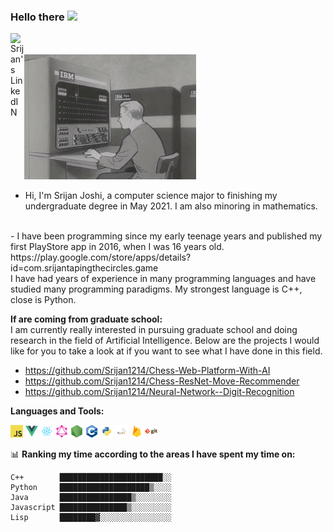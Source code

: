 ### Hello there <img src="https://media.giphy.com/media/hvRJCLFzcasrR4ia7z/giphy.gif" width="25px">
<!-- <a href="https://twitter.com/abhisheknaiidu">
  <img align="left" alt="Srijan's | Twitter" width="22px" src="https://raw.githubusercontent.com/peterthehan/peterthehan/master/assets/twitter.svg" />
</a> -->
<a href="https://www.linkedin.com/in/srijan-joshi-22b900165/">
  <img align="left" alt="Srijan's LinkedIN" width="22px" src="https://raw.githubusercontent.com/peterthehan/peterthehan/master/assets/linkedin.svg" />
</a>
<!-- <a href="https://open.spotify.com/user/e90fe4zsndbm6xoe2t7t8kogf?si=WaLKpwvWTle0btle2qPb6g">
  <img align="left" alt="Srijan's Spotify" width="22px" src="https://raw.githubusercontent.com/peterthehan/peterthehan/master/assets/spotify.svg" />
</a> -->

<br>
<br>
<img alt="GIF" src="https://github.com/Srijan1214/Srijan1214/blob/main/programming.gif?raw=true" height="200" />

- Hi, I'm Srijan Joshi, a computer science major to finishing my undergraduate degree in May 2021. I am also minoring in mathematics.
<br>
- I have been programming since my early teenage years and published my first PlayStore app in 2016, when I was 16 years old.
https://play.google.com/store/apps/details?id=com.srijantapingthecircles.game
<br>
I have had years of experience in many programming languages and have studied many programming paradigms. My strongest language is C++, close is Python.
  
**If are coming from graduate school:**
<br>
I am currently really interested in pursuing graduate school and doing research in the field of Artificial Intelligence. Below are the projects I would like for you to take a look at if you want to see what I have done in this field.
- https://github.com/Srijan1214/Chess-Web-Platform-With-AI
- https://github.com/Srijan1214/Chess-ResNet-Move-Recommender
- https://github.com/Srijan1214/Neural-Network--Digit-Recognition

**Languages and Tools:**  

<code><img height="20" src="https://raw.githubusercontent.com/github/explore/80688e429a7d4ef2fca1e82350fe8e3517d3494d/topics/javascript/javascript.png"></code>
<code><img height="20" src="https://raw.githubusercontent.com/github/explore/80688e429a7d4ef2fca1e82350fe8e3517d3494d/topics/vue/vue.png"></code>
<code><img height="20" src="https://raw.githubusercontent.com/github/explore/80688e429a7d4ef2fca1e82350fe8e3517d3494d/topics/react/react.png"></code>
<code><img height="20" src="https://raw.githubusercontent.com/github/explore/5c058a388828bb5fde0bcafd4bc867b5bb3f26f3/topics/graphql/graphql.png"></code>
<code><img height="20" src="https://raw.githubusercontent.com/github/explore/80688e429a7d4ef2fca1e82350fe8e3517d3494d/topics/nodejs/nodejs.png"></code>
<code><img height="20" src="https://raw.githubusercontent.com/github/explore/80688e429a7d4ef2fca1e82350fe8e3517d3494d/topics/cpp/cpp.png"></code>
<code><img height="20" src="https://raw.githubusercontent.com/github/explore/80688e429a7d4ef2fca1e82350fe8e3517d3494d/topics/python/python.png"></code>
<code><img height="20" src="https://raw.githubusercontent.com/github/explore/80688e429a7d4ef2fca1e82350fe8e3517d3494d/topics/mysql/mysql.png"></code>
<code><img height="20" src="https://raw.githubusercontent.com/github/explore/80688e429a7d4ef2fca1e82350fe8e3517d3494d/topics/firebase/firebase.png"></code>
<code><img height="20" src="https://raw.githubusercontent.com/github/explore/80688e429a7d4ef2fca1e82350fe8e3517d3494d/topics/git/git.png"></code>

📊 **Ranking my time according to the areas I have spent my time on:**
<!--START_SECTION:waka-->
```text
C++        ███████████████████████░░
Python     ████████████████████▒░░░░
Java       ████████████████▒░░░░░░░░
Javascript ███████████████▒░░░░░░░░░
Lisp       ████████▓░░░░░░░░░░░░░░░░
```
<!--END_SECTION:waka-->
